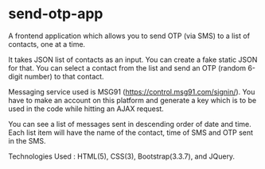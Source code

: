 # send-otp-app
A frontend application which allows you to send OTP (via SMS) to a list of contacts, one at a time.

It takes JSON list of contacts as an input. You can create a fake static JSON for that. You can select a contact from the list and send an OTP (random 6-digit number) to that contact.

Messaging service used is MSG91 (https://control.msg91.com/signin/). You have to make an account on this platform and generate a key which is to be used in the code while hitting an AJAX request.

You can see a list of messages sent in descending order of date and time. Each list item will have the name of the contact, time of SMS and OTP sent in the SMS.

Technologies Used : HTML(5), CSS(3), Bootstrap(3.3.7), and JQuery.
